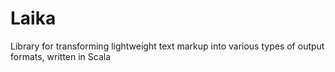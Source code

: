 Laika
=====

Library for transforming lightweight text markup into various types of output formats, written in Scala